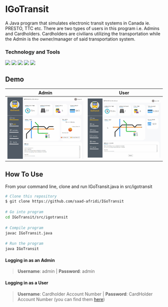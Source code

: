 # IGoTransit
A Java program that simulates electronic transit systems in Canada ie. PRESTO, TTC etc. There are two types of users in this program i.e. Admins and Cardholders. Cardholders are civilians utilizing the transportation while the Admin is the owner/manager of said transportation system. 


### Technology and Tools
![](https://img.shields.io/badge/Code-Java-informational?style=flat&logo=logo_name&logoColor=white&color=f0b000) ![](https://img.shields.io/badge/Code-CSS-informational?style=flat&logo=logo_name&logoColor=white&color=f0b000) ![](https://img.shields.io/badge/GUI-JavaFX-informational?style=flat&logo=logo_name&logoColor=white&color=f0b000) ![](https://img.shields.io/badge/Editor-Eclipse-informational?style=flat&logo=logo_name&logoColor=white&color=f0b000) ![](https://img.shields.io/badge/OS-Windows-informational?style=flat&logo=logo_name&logoColor=white&color=f0b000) 

## Demo 

| Admin | User |
| ---   | ---  |
| ![](src/igotransit/assets/AdminDemo.gif) | ![](src/igotransit/assets/UserDemo.gif) |

## How To Use

From your command line, clone and run IGoTransit.java in src/igotransit
```bash
# Clone this repository
$ git clone https://github.com/saad-afridi/IGoTransit

# Go into program
cd IGoTransit/src/igotransit

# Compile program
javac IGoTransit.java

# Run the program
java IGoTransit
``` 

#### Logging in as an Admin
> **Username**: admin | **Password**: admin 

#### Logging in as a User
> **Username**: Cardholder Account Number | **Password**: CardHolder Account Number 
(you can find them [here](../main/src/testing-files/CardHolders.txt))
   
